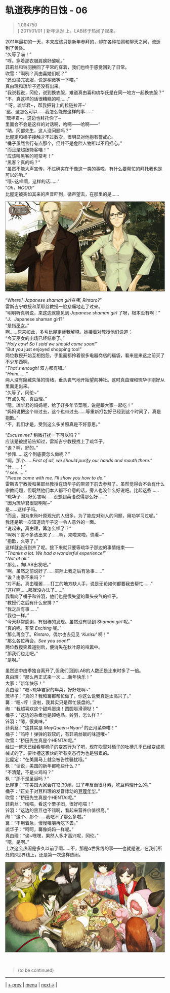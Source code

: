 # 轨道秩序的日蚀 - 06
> 1.064750  
> [ 2011/01/01 ] 新年派对 上。LAB终于热闹了起来。  

2011年最初的一天，本来应该只是新年参拜的，却在各种拍照和聊天之间，流逝到了黄昏。  
“久等了喵！”  
“呼。穿着那衣服肩膀好酸呢。”  
菲莉丝和铃羽换回了平常的穿着，我们也终于感觉回到了日常。  
吹雪：“啊咧？真由喜她们呢？”  
“还没换完衣服，说是稍微等一下喵。”  
真由理和琉华子还没有出来。  
“我说我说，冈伦，说到换衣服，难道真由喜和琉华氏是在同一地方一起换衣服？”  
“不，真这样的话很糟糕的吧……”  
“‘呀，琉华君~，帮我把背上的拉链拉开~’  
 ‘这、这怎么可以……我怎么能做这样的事……’  
 ‘琉华君~，这边也拜托你了~  
 里面会不会是这样的对话啊，哈啊——哈啊——”  
“呐，冈部先生，这人没问题吗？”  
比屋定和桶子接触才不过数次，很明显对他抱有警戒心。  
“桶子虽然言行有点那个，但并不是危险人物所以不用担心。”  
“而且是超级嗨客喵！”  
“应该叫黑客的吧常考！”  
“黑客？真的吗？”  
“虽然不能大声宣传，不过确实在干像这一类的事啦，有什么要帮忙的拜托我也是可以的哟。”  
“哦~这样啊，这样的话……”  
“*Oh，NOOO!*”  
比屋定被突如其来的声音吓到，循声望去，在那里的是……  

![](../img/0068-1.png)

“*Where? Japanese shaman girl在哪, Rintaro?*”  
雷斯吉宁教授和莱耶丝教授一脸悲痛地走了过来。  
“明明听真帆说，来这边就能见到 *Japanese shaman girl* 了呀，根本没有啊！”  
“J、Japanese shaman girl?”  
“是指<abbr title="雷斯吉宁他们理解中的“巫女”就是日本萨满少女">巫女</abbr>。”  
啊……原来如此，多亏比屋定替我解释。她接着对教授他们说道：  
“今天巫女的出场已经结束了。”  
“*Holy cow! So I said we should come soon!*”  
“But you just enjoyed shopping too!”  
两位教授开始互相抱怨，手里面都拎着很多电器商店的福袋，看来是来这之前买了不少东西啊。  
“*That's enough!* 双方都有错。”  
“*Hmm……*”  
两人没有隐藏失落的情绪，垂头丧气地开始望向神社。这时真由理和琉华子刚好从里面走出来。  
“久等了，冈伦~”  
“有点久呢，真由理。”  
“嗯。琉华君的妈妈呢，给了好多年节菜哦，说是跟大家一起吃！”  
“妈妈说把这个带过去，这个也带过去……等重新打包好已经到这个时间了。真是抱歉。”  
“不，我们才是，受到这么多关照真是不好意思。”  

“*Excuse me?* 稍微打扰一下可以吗？”  
应该是被提前告知过，雷斯吉宁教授找上了琉华子。  
“诶？啊，好的。”  
“参拜……这个到底要怎么做呢？”  
“啊，那个……*First of all, we should purify our hands and mouth there.*”  
“什……！”  
“*I see……*”  
“*Please come with me. I'll show you how to do.*”  
雷斯吉宁教授和莱耶丝教授在琉华子的带领下前去参拜了。虽然觉得会不会有什么宗教问题，但既然他们本人都不介意的话，旁人也没什么好说吧。比起这些……  
“琉华子……好厉害啊……没想到英语说得那么好……”  
“因为琉华君很聪明呢~”  
是……这样子吗。  
“而且，因为来秋叶原观光的人很多，为了能应对别人的问题，用功学习过呢。”  
我还是第一次知道琉华子这一令人意外的一面。  
“说起来，真由理，篝怎么样了？”  
“啊咧？差不多该出来了……啊，来啦来啦，快看~”  
“抱歉，久等了。”  
这样就全员到齐了呢。接下来就只要等琉华子那边的事情结束——  
“*Thanks a lot. We had a wonderful experience!*”  
“*Not at all.*”  
“那么，向LAB出发吧。”  
“啊，虽然之前说好了……实际上我之后有急事……”  
“诶？由季不来吗？”  
“对不起，真由理酱……打工的地方缺人手，说是无论如何都要我去帮忙……”  
“这样啊……那就没办法了……”  
我看向了桶子和铃羽，他们也是很失望的垂头丧气的样子。  
“教授们之后有什么安排？”  
“我之后有事……”  
“我也一样。”  
“今天非常感谢，有很棒的发现。虽然没有见到 *Shaman girl* 呢。”  
“真的呢，非常 *Exciting* 呢。”  
“那么再会了。*Rintaro*，偶尔也去见见 *‘Kurisu’* 啊！”  
“那么各位再会。*See you soon!*”  
两位教授笑着道别后，便消失在秋叶原的喧嚣中。  
“那我们也走吧。”  
“是啊。”  

虽然途中由季独自离开了,但我们回到LAB的人数还是比来时多了一倍。  
真由理：“那么再正式来一次……新年快乐！”  
大家：“新年快乐！”  
真由理：“嗯~琉华君家的年菜，好好吃啊~”  
琉华子：“真的？我和篝都帮忙做了，你这么说我真是太高兴了。”  
篝：“嗯~哼！没啦，我其实只是帮忙装盘的。”  
绹：“我超喜欢这个甜鸡蛋烧！圆圆哒滑滑哒！”  
桶子：“这边的杂煮也是超绝品。铃羽，怎么样？”  
铃羽：“嗯，很美味。”  
菲莉丝：“这其实是 *MayQueen+Nyan²* 的正月菜单喵！”  
桶子：“呜呼！弹弹的软软的，有菲莉丝碳的味道哦~”  
吹雪：“桥田先生真是个HENTAI呢。”  
经过一整天已经看够桶子的变态行为了吧，现在吹雪对桶子的吐槽几乎已经变成机械式的了。要吐槽这家伙的所有变态行为也是够累的。  
比屋定：“在美国马上就会被告性骚扰哦。”  
枫：“话说，美国的新年都吃些什么？”  
“不清楚，不是火鸡吗？”  
枫：“那不是圣诞吗？”  
比屋定：“在美国大家会在12.30闹，过了年反而很朴素，吃豆料理什么的。”  
桶子：“正处于对豆料理的发音悸动的<abbr title="在汉语中这个成语专指少女的十三四岁。这句发言的梗我没有完全了解，推测是日语中“豆”【まめ，mame】，跟“魔鬼灭亡”的“魔滅”【ま めつ，ma metsu】是谐音，这也是日本撒豆驱鬼习俗的来历（这里撒的豆子必须是炒熟的黄豆）。如果是中二病的话，会将“豆料理”的发音联想成“魔灭料理”的帅气感觉而悸动不已。如果是这样的梗，中二的年纪恰好也在十三四，翻译成豆蔻年华就比较巧妙且能体现变态感。">豆蔻年华</abbr>。”  
吹雪：“桥田先生真是个HENTAI呢。”  
菲莉丝：“绹喵，看这个栗子团，很好吃喵！”  
铃羽：“这边的黑豆也不错啊，看起来营养价值很高。”  
绹：“这个、那个……我吃不了那么多啦。”  
篝：“不用着急，慢慢咀嚼再吃下去。”  
琉华子：“呵呵，篝像妈妈一样呢。”  
真由理：“诶~嘿嘿，果然人多才高兴呢，冈伦。”  
“嗯，是啊。”  
上次这么热闹是多久以前了啊……不，那是α世界线的事——也就是说，在我们所处的β世界线上，还是第一次这样热闹。  

![](../img/0068-2.png)


<br/>

> (to be continued)
---

| [←prev](./0067) | [menu](../) | [next→](./0069) |
